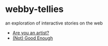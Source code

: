 # webby-tellies

an exploration of interactive stories on the web

- [Are you an artist?](https://emilydidthis.github.io/webby-tellies/are-you-an-artist/)
- [(Not) Good Enough](https://emilydidthis.github.io/webby-tellies/not-good-enough/)